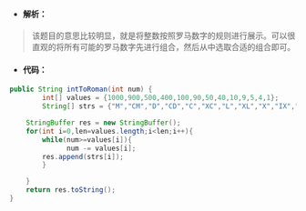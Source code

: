 
- #### 解析：
> 该题目的意思比较明显，就是将整数按照罗马数字的规则进行展示。可以很直观的将所有可能的罗马数字先进行组合，然后从中选取合适的组合即可。


- #### 代码：

```java
public String intToRoman(int num) {
        int[] values = {1000,900,500,400,100,90,50,40,10,9,5,4,1};
        String[] strs = {"M","CM","D","CD","C","XC","L","XL","X","IX","V","IV","I"};

    StringBuffer res = new StringBuffer();
    for(int i=0,len=values.length;i<len;i++){
        while(num>=values[i]){
              num -= values[i];
        res.append(strs[i]);
        }

    }
    return res.toString();
}
```
